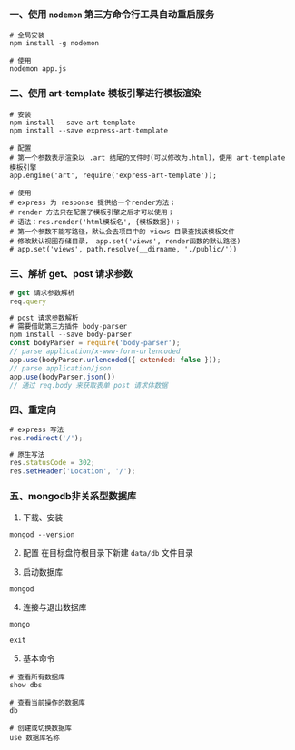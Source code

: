 ### 一、使用 `nodemon` 第三方命令行工具自动重启服务
```shell
# 全局安装
npm install -g nodemon

# 使用
nodemon app.js
```

### 二、使用 art-template 模板引擎进行模板渲染
```shell
# 安装
npm install --save art-template
npm install --save express-art-template

# 配置
# 第一个参数表示渲染以 .art 结尾的文件时(可以修改为.html)，使用 art-template 模板引擎
app.engine('art', require('express-art-template'));

# 使用
# express 为 response 提供给一个render方法；
# render 方法只在配置了模板引擎之后才可以使用；
# 语法：res.render('html模板名', {模板数据})；
# 第一个参数不能写路径，默认会去项目中的 views 目录查找该模板文件
# 修改默认视图存储目录， app.set('views', render函数的默认路径)
# app.set('views', path.resolve(__dirname, './public/'))
```

### 三、解析 get、post 请求参数
```javascript
# get 请求参数解析
req.query

# post 请求参数解析
# 需要借助第三方插件 body-parser
npm install --save body-parser
const bodyParser = require('body-parser');
// parse application/x-www-form-urlencoded
app.use(bodyParser.urlencoded({ extended: false }));
// parse application/json
app.use(bodyParser.json())
// 通过 req.body 来获取表单 post 请求体数据
```

### 四、重定向
```javascript
# express 写法
res.redirect('/');

# 原生写法
res.statusCode = 302;
res.setHeader('Location', '/');

```

### 五、mongodb非关系型数据库
1. 下载、安装
```shell
mongod --version
```

2. 配置
在目标盘符根目录下新建 `data/db` 文件目录

3. 启动数据库
```
mongod
```

4. 连接与退出数据库
```
mongo

exit
```

5. 基本命令
```
# 查看所有数据库
show dbs

# 查看当前操作的数据库
db

# 创建或切换数据库
use 数据库名称
```